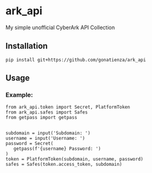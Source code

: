 # ark_api

My simple unofficial CyberArk API Collection

## Installation

```
pip install git+https://github.com/gonatienza/ark_api
```

## Usage

### Example:

```
from ark_api.token import Secret, PlatformToken
from ark_api.safes import Safes
from getpass import getpass


subdomain = input('Subdomain: ')
username = input('Username: ')
password = Secret(
   getpass(f'{username} Password: ')
)
token = PlatformToken(subdomain, username, password)
safes = Safes(token.access_token, subdomain)
```
